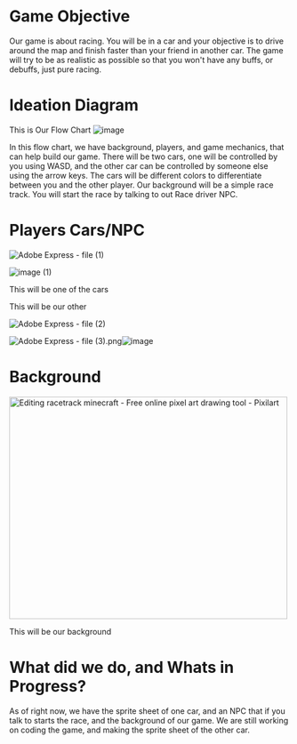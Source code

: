 <h1>Game Objective</h1>

Our game is about racing. You will be in a car and your objective is to drive around the map and finish faster than your friend in another car. The game will try to be as realistic as possible so that you won't have any buffs, or debuffs, just pure racing. 

<h1>Ideation Diagram</h1>

This is Our Flow Chart
![image](https://github.com/user-attachments/assets/0f605565-1557-4b77-8d99-f98e10de1802)


In this flow chart, we have background, players, and game mechanics, that can help build our game. There will be two cars, one will be controlled by you using WASD, and the other car can be controlled by someone else using the arrow keys. The cars will be different colors to differentiate between you and the other player. Our background will be a simple race track. You will start the race by talking to out Race driver NPC.

<h1>Players Cars/NPC</h1>

![Adobe Express - file (1)](https://github.com/user-attachments/assets/dfc378cc-7616-42a3-8724-d39396ed101f)

![image (1)](https://github.com/user-attachments/assets/aac5229f-c598-4d71-a5d6-29f3a031a3ff)

This will be one of the cars

This will be our other

![Adobe Express - file (2)](https://github.com/user-attachments/assets/b8300f58-3b3c-4c64-80aa-2d2ef9e1bebc)

<img src="blob:chrome-untrusted://media-app/630b6f70-d6e2-4285-9c69-03e8d0a2abc6" alt="Adobe Express - file (3).png"/>![image](https://github.com/user-attachments/assets/4836f884-30fa-4081-8f07-1b47705d7cd5)

<h1>Background</h1>

<img src="https://art.pixilart.com/6e83f4431d6c68c.gif" alt="Editing racetrack minecraft - Free online pixel art drawing tool - Pixilart" width="500" height="400">


This will be our background

<h1>What did we do, and Whats in Progress?</h1>

As of right now, we have the sprite sheet of one car, and an NPC that if you talk to starts the race, and the background of our game. We are still working on coding the game, and making the sprite sheet of the other car.
